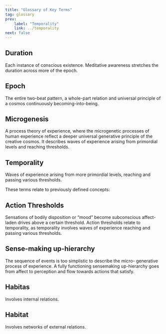 ```yaml
---
title: "Glossary of Key Terms"
tag: glossary
prev:
    label: "Temporality"
    link: ../temporality
next: false
---
```



## Duration 
Each instance of conscious existence. Meditative awareness stretches the duration across more of the epoch.

## Epoch 
The entire two-beat pattern, a whole-part relation and universal principle of a cosmos continuously becoming-into-being.

## Microgenesis 
A process theory of experience, where the microgenetic processes of human experience reflect a deeper universal generative principle of the creative cosmos. It describes waves of experience arising from primordial levels and reaching thresholds.

## Temporality 
Waves of experience arising from more primordial levels, reaching and passing various thresholds.

These terms relate to previously defined concepts:

## Action Thresholds 
Sensations of bodily disposition or “mood” become subconscious affect-laden drives above a certain threshold. Action thresholds relate to temporality, as temporality involves waves of experience reaching and passing various thresholds.

## Sense-making up-hierarchy 
The sequence of events is too simplistic to describe the micro- generative process of experience. A fully functioning sensemaking up-hierarchy goes from affect to perception and flow towards actions that satisfy.

##  Habitas 
Involves internal relations.

## Habitat 
Involves networks of external relations.

